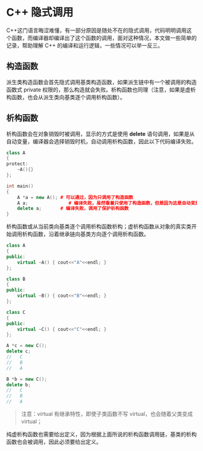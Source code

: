 # C++ 隐式调用
C++这门语言晦涩难懂，有一部分原因是随处不在的隐式调用，代码明明调用这个函数，而编译器却编译出了这个函数的调用，面对这种情况，本文做一些简单的记录，帮助理解 C++ 的编译和运行逻辑，一些情况可以举一反三。

## 构造函数
派生类构造函数会首先隐式调用基类构造函数，如果派生链中有一个被调用的构造函数式 private 权限的，那么构造就会失败。析构函数也同理（注意，如果是虚析构函数，也会从派生类向基类逐个调用析构函数）。

## 析构函数
析构函数会在对象销毁时被调用，显示的方式是使用 **delete** 语句调用，如果是从自动变量，编译器会选择销毁时机，自动调用析构函数，因此以下代码编译失败。

```cpp
class A
{
protect:
	~A(){}
};

int main()
{
	A *a = new A(); # 可以通过，因为只调用了构造函数
	A a;		       # 编译失败，虽然看着只使用了构造函数，但是因为这是自动变量，编译器判断在之后自动析构的时候会调用保护构造函数，权限不够，编译失败。
	delete a;       # 编译失败，调用了保护析构函数
}

```

析构函数或从当前类向基类逐个调用析构函数析构；虚析构函数从对象的真实类开始调用析构函数，沿着继承链向基类方向逐个调用析构函数。

```cpp
class A
{
public:
	virtual ~A() { cout<<"A"<<endl; }
};

class B
{
public:
	virtual ~B() { cout<<"B"<<endl; }
};

class C
{
public:
	virtual ~C() { cout<<"C"<<endl; }
};

A *c = new C();
delete c;
//   C 
//   B
//   A

B *b = new C();
delete b;
//   C
//   B
//   A
```

>注意：virtual 有继承特性，即使子类函数不写 virtual，也会随着父类变成 virtual；

纯虚析构函数也需要给出定义，因为根据上面所说的析构函数调用链，基类的析构函数也会被调用，因此必须要给出定义。


